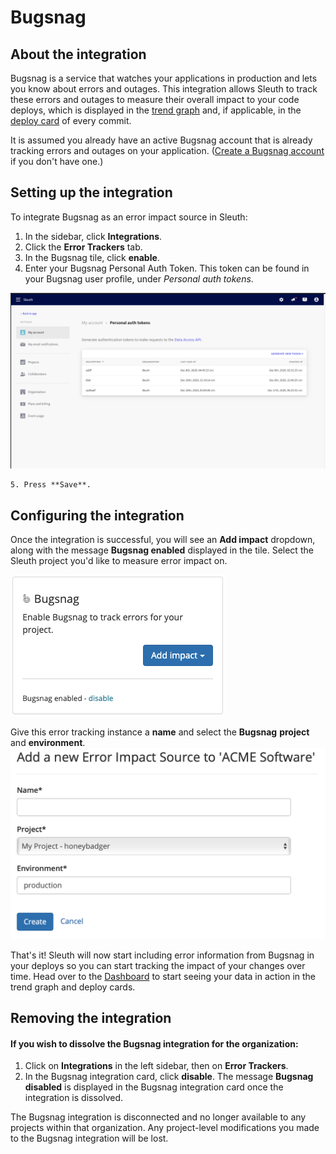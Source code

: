 # Bugsnag

## About the integration

Bugsnag is a service that watches your applications in production and lets you know about errors and outages. This integration allows Sleuth to track these errors and outages to measure their overall impact to your code deploys, which is displayed in the [trend graph](../../../resources/terminology.md#dashboard) and, if applicable, in the [deploy card](../../../resources/terminology.md#deploy-cards) of every commit. 

It is assumed you already have an active Bugsnag account that is already tracking errors and outages on your application. \([Create a Bugsnag account](https://docs.bugsnag.com/platforms/) if you don't have one.\) 

## Setting up the integration

To integrate Bugsnag as an error impact source in Sleuth: 

1. In the sidebar, click **Integrations**. 
2. Click the **Error Trackers** tab. 
3. In the Bugsnag tile, click **enable**. 
4. Enter your Bugsnag Personal Auth Token. This token can be found in your Bugsnag user profile, under _Personal auth tokens_. 

![](../../../.gitbook/assets/bugsnag.png)

    5. Press **Save**. 

## Configuring the integration

Once the integration is successful, you will see an **Add impact** dropdown, along with the message **Bugsnag enabled** displayed in the tile. Select the Sleuth project you'd like to measure error impact on. 

![](../../../.gitbook/assets/integrations-sleuth-2021-01-26-14-39-16.png)

Give this error tracking instance a **name** and select the **Bugsnag** **project** and **environment**.  
 ![](../../../.gitbook/assets/honeybadger-sleuth-impact-info.png) 

That's it! Sleuth will now start including error information from Bugsnag in your deploys so you can start tracking the impact of your changes over time. Head over to the [Dashboard](../../../dashboard-1/dashboard.md) to start seeing your data in action in the trend graph and deploy cards. 

## Removing the integration

#### If you wish to dissolve the Bugsnag integration for the organization: 

1. Click on **Integrations** in the left sidebar, then on **Error Trackers**. 
2. In the Bugsnag integration card, click **disable**. The message **Bugsnag disabled** is displayed in the Bugsnag integration card once the integration is dissolved.

The Bugsnag integration is disconnected and no longer available to any projects within that organization. Any project-level modifications you made to the Bugsnag integration will be lost.

